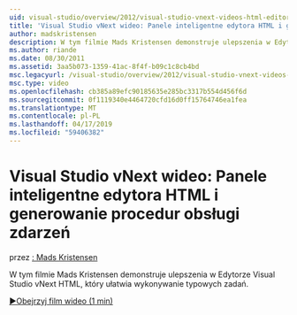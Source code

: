 ```yaml
---
uid: visual-studio/overview/2012/visual-studio-vnext-videos-html-editor-smart-tasks-and-event-handler-generation
title: 'Visual Studio vNext wideo: Panele inteligentne edytora HTML i generowanie programów obsługi zdarzeń | Dokumentacja firmy Microsoft'
author: madskristensen
description: W tym filmie Mads Kristensen demonstruje ulepszenia w Edytorze Visual Studio vNext HTML, który ułatwia wykonywanie typowych zadań.
ms.author: riande
ms.date: 08/30/2011
ms.assetid: 3aa5b073-1359-41ac-8f4f-b09c1c8cb4bd
msc.legacyurl: /visual-studio/overview/2012/visual-studio-vnext-videos-html-editor-smart-tasks-and-event-handler-generation
msc.type: video
ms.openlocfilehash: cb385a89efc90185635e285bc3317b554d456f6d
ms.sourcegitcommit: 0f1119340e4464720cfd16d0ff15764746ea1fea
ms.translationtype: MT
ms.contentlocale: pl-PL
ms.lasthandoff: 04/17/2019
ms.locfileid: "59406382"
---
```

# <a name="visual-studio-vnext-videos-html-editor-smart-tasks-and-event-handler-generation"></a>Visual Studio vNext wideo: Panele inteligentne edytora HTML i generowanie procedur obsługi zdarzeń

przez [: Mads Kristensen](https://github.com/madskristensen)

W tym filmie Mads Kristensen demonstruje ulepszenia w Edytorze Visual Studio vNext HTML, który ułatwia wykonywanie typowych zadań.

[&#9654;Obejrzyj film wideo (1 min)](https://channel9.msdn.com/Blogs/ASP-NET-Site-Videos/visual-studio-vnext-videos-html-editor-smart-tasks-and-event-handler-generation)
